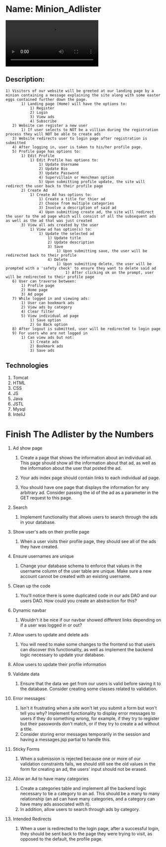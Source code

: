 # Name: Minion_Adlister
![](https://github.com/gonzalez-banker-joiner-mescall/job-lister/blob/finish-adlister/LandingPage.mov)
## Description:
    1) Visitors of our website will be greeted at our landing page by a minion containing a message explaining the site along with some easter eggs contained further down the page.
           1) Landing page (Home) will have the options to:
               1) Register
               2) Login
               3) View ads
               4) Subscribe 
       2) Website can register a new user
           1) If user selects to NOT be a villian during the registration process they will NOT be able to create ads
       3) Website redirects user to login page after registration is submitted
       4) After logging in, user is taken to his/her profile page.
       5) Profile page has options to:
           1) Edit Profile
               1) Edit Profile has options to:
                   1) Update Username
                   2) Update Bio
                   3) Update Password
                   4) Supervillain or Henchman option
                   5) Upon submitting profile update, the site will redirect the user back to their profile page
           2) Create Ad
               1) Create Ad has options to:
                   1) Create a title for thier ad
                   2) Choose from multiple categories
                   3) Involve a description of said ad
                   4) Upon submitting create ad, the site will redirect the user to the ad page which will consist of all the subsequent ads as well as the ad that was just created
           3) View all ads created by the user
               1) View ad has option(s) to:
                   1) Update the selected ad
                       1) Update title
                       2) Update description
                       3) Save
                           1) Upon submitting save, the user will be redirected back to their profile
                       4) Delete
                           1) Upon submitting delete, the user will be prompted with a 'safety check' to ensure they want to delete said ad
                               1) After clicking ok on the prompt, user will be redirected to their profile page
       6) User can traverse between:
           1) Profile page
           2) Home page
           3) Ad page
       7) While logged in and viewing ads:
           1) User can bookmark ads
           2) View ads by category
           4) Clear filter
           5) View individual ad page
               1) Save option
               2) Go Back option
       8) After logout is submitted, user will be redirected to login page
       9) For users who are not logged in
           1) Can view ads but not:
               1) Create ads
               2) Bookmark ads
               3) Save ads
    
## Technologies
1) Tomcat
2) HTML
3) CSS
4) JS
5) Java
6) JSTL
7) Mysql
8) InteliJ
 

# Finish The Adlister by the Numbers
1) Ad show page
   1) Create a page that shows the information about an individual ad. This page should show all the information about that ad, as well as the information about the user that posted the ad.

   2) Your ads index page should contain links to each individual ad page.

   3) You should have one page that displays the information for any arbitrary ad. Consider passing the id of the ad as a parameter in the GET request to this page.

2) Search
   1) Implement functionality that allows users to search through the ads in your database.

3) Show user's ads on their profile page
   1) When a user visits their profile page, they should see all of the ads they have created.

4) Ensure usernames are unique
   1) Change your database schema to enforce that values in the username column of the user table are unique. Make sure a new account cannot be created with an existing username.

5) Clean up the code
    1) You'll notice there is some duplicated code in our ads DAO and our users DAO. How could you create an abstraction for this?

6) Dynamic navbar
    1) Wouldn't it be nice if our navbar showed different links depending on if a user was logged in or out?

7) Allow users to update and delete ads
    1) You will need to make some changes to the frontend so that users can discover this functionality, as well as implement the backend logic necessary to update your database.

8) Allow users to update their profile information

9) Validate data
    1) Ensure that the data we get from our users is valid before saving it to the database. Consider creating some classes related to validation.

10) Error messages
    1) Isn't it frustrating when a site won't let you submit a form but won't tell you why? Implement functionality to display error messages to users if they do something wrong, for example, if they try to register but their passwords don't match, or if they try to create a ad without a title.
    2) Consider storing error messages temporarily in the session and having a messages.jsp partial to handle this.

11) Sticky Forms
    1) When a submission is rejected because one or more of our validation constraints fails, we should still see the old values in the form for creating an ad, the users' input should not be erased.

12) Allow an Ad to have many categories
    1) Create a categories table and implement all the backend logic necessary to tie a category to an ad. This should be a many to many relationship (an ad can have many categories, and a category can have many ads associated with it).
    2) In addition, allow users to search through ads by category.

13) Intended Redirects
    1) When a user is redirected to the login page, after a successful login, they should be sent back to the page they were trying to visit, as opposed to the default, the profile page.
